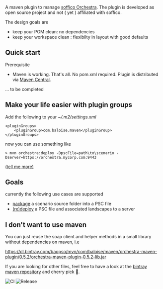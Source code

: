 A maven plugin to manage [soffico Orchestra](https://orchestra.soffico.de/).
The plugin is developed as open source project and not ( yet ) affiliated with soffico.

The design goals are

- keep your POM clean: no dependencies
- keep your workspace clean : flexibilty in layout with good defaults
 
## Quick start

Prerequisite

- Maven is working. That's all. No pom.xml required. Plugin is distributed via [Maven Central](https://repo1.maven.org/maven2/com/baloise/maven/orchestra-maven-plugin/).

... to be completed

## Make your life easier with plugin groups

Add the following to your *~/.m2/settings.xml*

```
<pluginGroups>
    <pluginGroup>com.baloise.maven</pluginGroup>
</pluginGroups>
```

now you can use something like

`> mvn orchestra:deploy -DpscFile=path\to\scenario -Dserver=https://orchestra.mycorp.com:9443`

[(tell me more)](http://maven.apache.org/guides/introduction/introduction-to-plugin-prefix-mapping.html#Configuring_Maven_to_Search_for_Plugins)

## Goals

currently the following use cases are supported

- [package](scenario-package-mojo.html) a scenario source folder into a PSC file
- [(re)deploy](scenario-deploy-mojo.html) a PSC file and associated landscapes to a server


## I don't want to use maven

You can just reuse the soap client and helper methods in a small library without dependencies on maven, i.e

https://dl.bintray.com/baopso/mvn/com/baloise/maven/orchestra-maven-plugin/0.5.2/orchestra-maven-plugin-0.5.2-lib.jar

If you are looking for other files, feel free to have a look at the [bintray maven repository](https://bintray.com/baopso/mvn/orchestra-maven-plugin/) and cherry pick 🍒.

![CI](https://github.com/baloise/orchestra-maven-plugin/workflows/CI/badge.svg)
![Release](https://github.com/baloise/orchestra-maven-plugin/workflows/Release/badge.svg)
